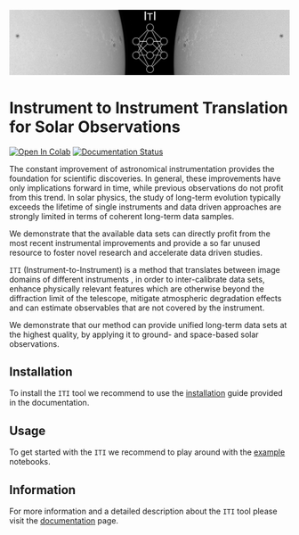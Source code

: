 ![](images/HinodeEnhanced_v2.jpg)
# Instrument to Instrument Translation for Solar Observations

[![Open In Colab](https://colab.research.google.com/assets/colab-badge.svg)](https://colab.research.google.com/drive/1nwXqT2SI1xqO1Vz9aYQeAadzriL7UFVM#scrollTo=k_WqPbLGYmea) [![Documentation Status](https://readthedocs.org/projects/iti-documentation/badge/?version=latest)](https://iti-documentation.readthedocs.io/en/latest/?badge=latest)

The constant improvement of astronomical instrumentation provides the foundation for scientific discoveries. In general, these improvements have only implications forward in time, while previous observations do not profit from this trend. In solar physics, the study of long-term evolution typically exceeds the lifetime of single instruments and data driven approaches are strongly limited in terms of coherent long-term data samples.

We demonstrate that the available data sets can directly profit from the most recent instrumental improvements and provide a so far unused resource to foster novel research and accelerate data driven studies.

`ITI` (Instrument-to-Instrument) is a method that translates between image domains of different instruments , in order to inter-calibrate data sets, enhance physically relevant features which are otherwise beyond the diffraction limit of the telescope, mitigate atmospheric degradation effects and can estimate observables that are not covered by the instrument.

We demonstrate that our method can provide unified long-term data sets at the highest quality, by applying it to ground- and space-based solar observations.

## Installation
To install the `ITI` tool we recommend to use the [installation](https://iti-documentation.readthedocs.io/en/latest/installation/index.html) guide provided in the documentation.

## Usage
To get started with the `ITI` we recommend to play around with the [example](https://iti-documentation.readthedocs.io/en/latest/generated/gallery/index.html) notebooks.

## Information
For more information and a detailed description about the `ITI` tool please visit the [documentation](https://iti-documentation.readthedocs.io/en/latest/index.html) page.